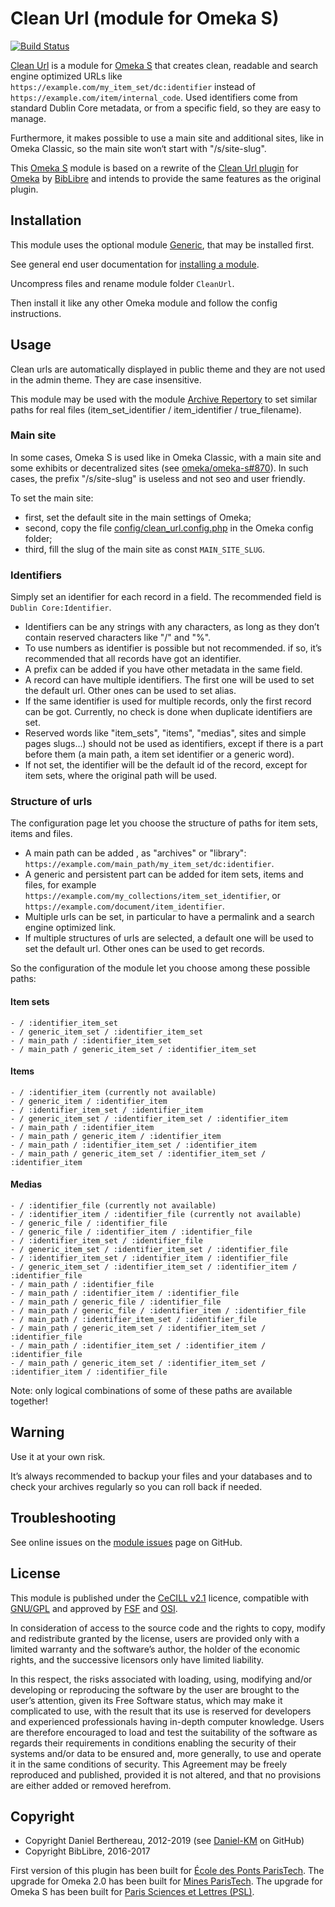 Clean Url (module for Omeka S)
==============================

[![Build Status](https://travis-ci.org/biblibre/omeka-s-module-CleanUrl.svg?branch=master)](https://travis-ci.org/biblibre/omeka-s-module-CleanUrl)

[Clean Url] is a module for [Omeka S] that creates clean, readable and search
engine optimized URLs like `https://example.com/my_item_set/dc:identifier`
instead of `https://example.com/item/internal_code`. Used identifiers come from
standard Dublin Core metadata, or from a specific field, so they are easy to
manage.

Furthermore, it makes possible to use a main site and additional sites, like in
Omeka Classic, so the main site won‘t start with "/s/site-slug".

This [Omeka S] module is based on a rewrite of the [Clean Url plugin] for [Omeka]
by [BibLibre] and intends to provide the same features as the original plugin.


Installation
------------

This module uses the optional module [Generic], that may be installed first.

See general end user documentation for [installing a module].

Uncompress files and rename module folder `CleanUrl`.

Then install it like any other Omeka module and follow the config instructions.


Usage
-----

Clean urls are automatically displayed in public theme and they are not used in
the admin theme. They are case insensitive.

This module may be used with the module [Archive Repertory] to set similar paths
for real files (item_set_identifier / item_identifier / true_filename).

### Main site

In some cases, Omeka S is used like in Omeka Classic, with a main site and some
exhibits or decentralized sites (see [omeka/omeka-s#870]). In such cases, the
prefix "/s/site-slug" is useless and not seo and user friendly.

To set the main site:
- first, set the default site in the main settings of Omeka;
- second, copy the file [config/clean_url.config.php] in the Omeka config folder;
- third, fill the slug of the main site as const `MAIN_SITE_SLUG`.

### Identifiers ###

Simply set an identifier for each record in a field. The recommended field is
`Dublin Core:Identifier`.

- Identifiers can be any strings with any characters, as long as they don’t
contain reserved characters like "/" and "%".
- To use numbers as identifier is possible but not recommended. if so, it’s
recommended that all records have got an identifier.
- A prefix can be added if you have other metadata in the same field.
- A record can have multiple identifiers. The first one will be used to set the
default url. Other ones can be used to set alias.
- If the same identifier is used for multiple records, only the first record can
be got. Currently, no check is done when duplicate identifiers are set.
- Reserved words like "item_sets", "items", "medias", sites and simple pages
slugs...) should not be used as identifiers, except if there is a part before
them (a main path, a item set identifier or a generic word).
- If not set, the identifier will be the default id of the record, except for
item sets, where the original path will be used.

### Structure of urls ###

The configuration page let you choose the structure of paths for item sets,
items and files.

- A main path can be added , as "archives" or "library": `https://example.com/main_path/my_item_set/dc:identifier`.
- A generic and persistent part can be added for item sets, items and files,
for example `https://example.com/my_collections/item_set_identifier`, or `https://example.com/document/item_identifier`.
- Multiple urls can be set, in particular to have a permalink and a search
engine optimized link.
- If multiple structures of urls are selected, a default one will be used to set
the default url. Other ones can be used to get records.

So the configuration of the module let you choose among these possible paths:

#### Item sets

    - / :identifier_item_set
    - / generic_item_set / :identifier_item_set
    - / main_path / :identifier_item_set
    - / main_path / generic_item_set / :identifier_item_set

#### Items

    - / :identifier_item (currently not available)
    - / generic_item / :identifier_item
    - / :identifier_item_set / :identifier_item
    - / generic_item_set / :identifier_item_set / :identifier_item
    - / main_path / :identifier_item
    - / main_path / generic_item / :identifier_item
    - / main_path / :identifier_item_set / :identifier_item
    - / main_path / generic_item_set / :identifier_item_set / :identifier_item

#### Medias

    - / :identifier_file (currently not available)
    - / :identifier_item / :identifier_file (currently not available)
    - / generic_file / :identifier_file
    - / generic_file / :identifier_item / :identifier_file
    - / :identifier_item_set / :identifier_file
    - / generic_item_set / :identifier_item_set / :identifier_file
    - / :identifier_item_set / :identifier_item / :identifier_file
    - / generic_item_set / :identifier_item_set / :identifier_item / :identifier_file
    - / main_path / :identifier_file
    - / main_path / :identifier_item / :identifier_file
    - / main_path / generic_file / :identifier_file
    - / main_path / generic_file / :identifier_item / :identifier_file
    - / main_path / :identifier_item_set / :identifier_file
    - / main_path / generic_item_set / :identifier_item_set / :identifier_file
    - / main_path / :identifier_item_set / :identifier_item / :identifier_file
    - / main_path / generic_item_set / :identifier_item_set / :identifier_item / :identifier_file

Note: only logical combinations of some of these paths are available together!


Warning
-------

Use it at your own risk.

It’s always recommended to backup your files and your databases and to check
your archives regularly so you can roll back if needed.


Troubleshooting
---------------

See online issues on the [module issues] page on GitHub.


License
-------

This module is published under the [CeCILL v2.1] licence, compatible with
[GNU/GPL] and approved by [FSF] and [OSI].

In consideration of access to the source code and the rights to copy, modify and
redistribute granted by the license, users are provided only with a limited
warranty and the software’s author, the holder of the economic rights, and the
successive licensors only have limited liability.

In this respect, the risks associated with loading, using, modifying and/or
developing or reproducing the software by the user are brought to the user’s
attention, given its Free Software status, which may make it complicated to use,
with the result that its use is reserved for developers and experienced
professionals having in-depth computer knowledge. Users are therefore encouraged
to load and test the suitability of the software as regards their requirements
in conditions enabling the security of their systems and/or data to be ensured
and, more generally, to use and operate it in the same conditions of security.
This Agreement may be freely reproduced and published, provided it is not
altered, and that no provisions are either added or removed herefrom.


Copyright
---------

* Copyright Daniel Berthereau, 2012-2019 (see [Daniel-KM] on GitHub)
* Copyright BibLibre, 2016-2017

First version of this plugin has been built for [École des Ponts ParisTech].
The upgrade for Omeka 2.0 has been built for [Mines ParisTech]. The upgrade for
Omeka S has been built for [Paris Sciences et Lettres (PSL)].


[Clean Url]: https://github.com/Daniel-KM/Omeka-S-module-CleanUrl
[Omeka S]: https://omeka.org/s
[Clean Url plugin]: https://github.com/Daniel-KM/Omeka-plugin-CleanUrl
[Omeka]: https://omeka.org/classic
[BibLibre]: https://github.com/biblibre
[Generic]: https://github.com/Daniel-KM/Omeka-S-module-Generic
[Installing a module]: https://omeka.org/s/docs/user-manual/modules/#installing-modules
[omeka/omeka-s#870]: https://github.com/omeka/omeka-s/issues/870
[config/clean_url.config.php]: https://github.com/Daniel-KM/Omeka-S-module-CleanUrl/blob/master/config/clean_url.config.php#L9
[module issues]: https://github.com/Daniel-KM/Omeka-S-module-CleanUrl/issues
[Archive Repertory]: https://github.com/Daniel-KM/Omeka-S-module-ArchiveRepertory
[CeCILL v2.1]: https://www.cecill.info/licences/Licence_CeCILL_V2.1-en.html
[GNU/GPL]: https://www.gnu.org/licenses/gpl-3.0.html
[FSF]: https://www.fsf.org
[OSI]: http://opensource.org
[École des Ponts ParisTech]: http://bibliotheque.enpc.fr
[Mines ParisTech]: https://patrimoine.mines-paristech.fr
[Paris Sciences et Lettres (PSL)]: https://bibnum.explore.univ-psl.fr
[Daniel-KM]: https://github.com/Daniel-KM "Daniel Berthereau"

